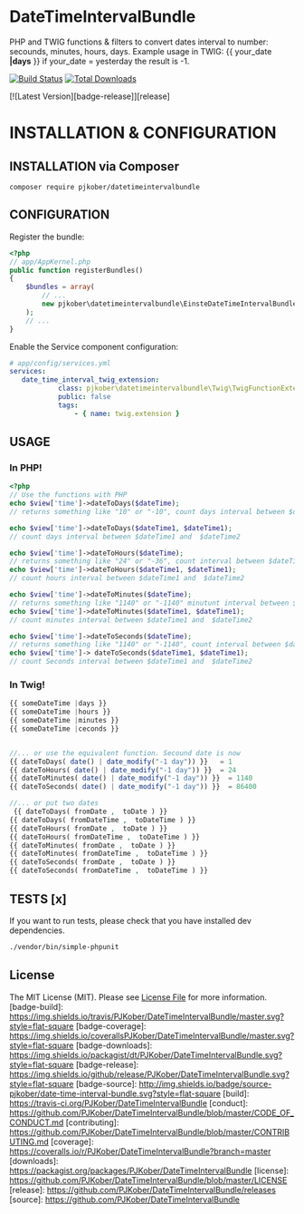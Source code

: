 # DateTimeIntervalBundle
PHP and TWIG functions & filters to convert dates interval to number: secounds, minutes, hours, days.
Example usage in TWIG: {{ your_date **|days** }} if your_date = yesterday the result is -1.

[![Build Status](https://travis-ci.org/PJKober/DateTimeIntervalBundle.svg?branch=master)](https://travis-ci.org/PJKober/DateTimeIntervalBundle)
[![Total Downloads](https://poser.pugx.org/PJKober/DateTimeIntervalBundle/downloads.svg)](https://packagist.org/packages/PJKober/DateTimeIntervalBundle) 

[![Latest Version][badge-release]][release]


# INSTALLATION & CONFIGURATION

## INSTALLATION via Composer
```
composer require pjkober/datetimeintervalbundle
```
	
## CONFIGURATION

Register the bundle:

```php
<?php
// app/AppKernel.php
public function registerBundles()
{
    $bundles = array(
        // ...
        new pjkober\datetimeintervalbundle\EinsteDateTimeIntervalBundle(),
    );
    // ...
}
```

Enable the Service component configuration:

```yaml
# app/config/services.yml
services:
   date_time_interval_twig_extension:
            class: pjkober\datetimeintervalbundle\Twig\TwigFunctionExtension
            public: false
            tags:
                - { name: twig.extension }

```


## USAGE

### In PHP!

```php
<?php
// Use the functions with PHP
echo $view['time']->dateToDays($dateTime); 
// returns something like "10" or "-10", count days interval between $dateTime and now

echo $view['time']->dateToDays($dateTime1, $dateTime1); 
// count days interval between $dateTime1 and  $dateTime2

echo $view['time']->dateToHours($dateTime); 
// returns something like "24" or "-36", count interval between $dateTime and now
echo $view['time']->dateToHours($dateTime1, $dateTime1); 
// count hours interval between $dateTime1 and  $dateTime2

echo $view['time']->dateToMinutes($dateTime); 
// returns something like "1140" or "-1140" minutunt interval between $dateTime and now
echo $view['time']->dateToMinutes($dateTime1, $dateTime1); 
// count minutes interval between $dateTime1 and  $dateTime2

echo $view['time']->dateToSeconds($dateTime); 
// returns something like "1140" or "-1140", count interval between $dateTime and now
echo $view['time']-> dateToSeconds($dateTime1, $dateTime1); 
// count Seconds interval between $dateTime1 and  $dateTime2

```


### In Twig!

``` php
{{ someDateTime |days }}
{{ someDateTime |hours }}
{{ someDateTime |minutes }}
{{ someDateTime |ceconds }}


//... or use the equivalent function. Secound date is now
{{ dateToDays( date() | date_modify("-1 day")) }}   = 1 
{{ dateToHours( date() | date_modify("-1 day")) }}  = 24
{{ dateToMinutes( date() | date_modify("-1 day")) }}  = 1140
{{ dateToSeconds( date() | date_modify("-1 day")) }}  = 86400

//... or put two dates
 {{ dateToDays( fromDate ,  toDate ) }}
{{ dateToDays( fromDateTime ,  toDateTime ) }}
{{ dateToHours( fromDate ,  toDate ) }}
{{ dateToHours( fromDateTime ,  toDateTime ) }}
{{ dateToMinutes( fromDate ,  toDate ) }}
{{ dateToMinutes( fromDateTime ,  toDateTime ) }}
{{ dateToSeconds( fromDate ,  toDate ) }}
{{ dateToSeconds( fromDateTime ,  toDateTime ) }}
```

## TESTS [x]

If you want to run tests, please check that you have installed dev dependencies.

```bash
./vendor/bin/simple-phpunit
```
## License

The MIT License (MIT). Please see [License File](./LICENSE) for more information.
[badge-build]: https://img.shields.io/travis/PJKober/DateTimeIntervalBundle/master.svg?style=flat-square
[badge-coverage]: https://img.shields.io/coverallsPJKober/DateTimeIntervalBundle/master.svg?style=flat-square
[badge-downloads]: https://img.shields.io/packagist/dt/PJKober/DateTimeIntervalBundle.svg?style=flat-square
[badge-release]: https://img.shields.io/github/release/PJKober/DateTimeIntervalBundle.svg?style=flat-square
[badge-source]: http://img.shields.io/badge/source-pjkober/date-time-interval-bundle.svg?style=flat-square
[build]: https://travis-ci.org/PJKober/DateTimeIntervalBundle
[conduct]: https://github.com/PJKober/DateTimeIntervalBundle/blob/master/CODE_OF_CONDUCT.md
[contributing]: https://github.com/PJKober/DateTimeIntervalBundle/blob/master/CONTRIBUTING.md
[coverage]: https://coveralls.io/r/PJKober/DateTimeIntervalBundle?branch=master
[downloads]: https://packagist.org/packages/PJKober/DateTimeIntervalBundle
[license]: https://github.com/PJKober/DateTimeIntervalBundle/blob/master/LICENSE
[release]: https://github.com/PJKober/DateTimeIntervalBundle/releases
[source]: https://github.com/PJKober/DateTimeIntervalBundle
